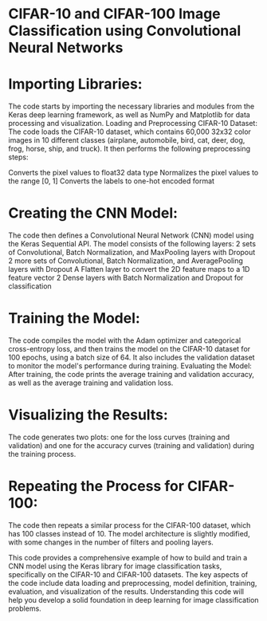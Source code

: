 # CIFAR-10 and CIFAR-100 Image Classification using Convolutional Neural Networks

# Importing Libraries: 
The code starts by importing the necessary libraries and modules from the Keras deep learning framework, as well as NumPy and Matplotlib for data processing and visualization.
Loading and Preprocessing CIFAR-10 Dataset: The code loads the CIFAR-10 dataset, which contains 60,000 32x32 color images in 10 different classes (airplane, automobile, bird, cat, deer, dog, frog, horse, ship, and truck). It then performs the following preprocessing steps:

Converts the pixel values to float32 data type
Normalizes the pixel values to the range [0, 1]
Converts the labels to one-hot encoded format


# Creating the CNN Model: 
The code then defines a Convolutional Neural Network (CNN) model using the Keras Sequential API. The model consists of the following layers:
2 sets of Convolutional, Batch Normalization, and MaxPooling layers with Dropout
2 more sets of Convolutional, Batch Normalization, and AveragePooling layers with Dropout
A Flatten layer to convert the 2D feature maps to a 1D feature vector
2 Dense layers with Batch Normalization and Dropout for classification


# Training the Model: 
The code compiles the model with the Adam optimizer and categorical cross-entropy loss, and then trains the model on the CIFAR-10 dataset for 100 epochs, using a batch size of 64. It also includes the validation dataset to monitor the model's performance during training.
Evaluating the Model: After training, the code prints the average training and validation accuracy, as well as the average training and validation loss.

# Visualizing the Results: 
The code generates two plots: one for the loss curves (training and validation) and one for the accuracy curves (training and validation) during the training process.

# Repeating the Process for CIFAR-100: 
The code then repeats a similar process for the CIFAR-100 dataset, which has 100 classes instead of 10. The model architecture is slightly modified, with some changes in the number of filters and pooling layers.

This code provides a comprehensive example of how to build and train a CNN model using the Keras library for image classification tasks, specifically on the CIFAR-10 and CIFAR-100 datasets. The key aspects of the code include data loading and preprocessing, model definition, training, evaluation, and visualization of the results. Understanding this code will help you develop a solid foundation in deep learning for image classification problems.
